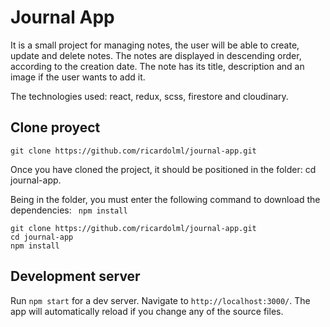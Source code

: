 # Journal App

It is a small project for managing notes, the user will be able to create, update and delete notes. The notes are displayed in descending order, according to the creation date.
The note has its title, description and an image if the user wants to add it.

The technologies used: react, redux, scss, firestore and cloudinary.

## Clone proyect

`git clone https://github.com/ricardolml/journal-app.git`

Once you have cloned the project, it should be positioned in the folder: cd journal-app.

Being in the folder, you must enter the following command to download the dependencies: ` npm install` 
~~~
git clone https://github.com/ricardolml/journal-app.git
cd journal-app
npm install  
~~~

## Development server

Run `npm start` for a dev server. Navigate to `http://localhost:3000/`. The app will automatically reload if you change any of the source files.